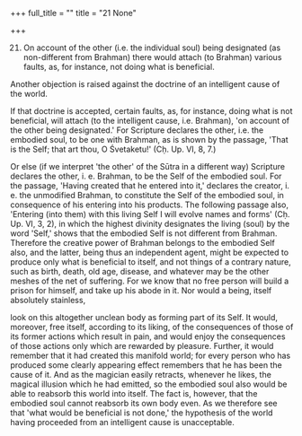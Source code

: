 +++
full_title = ""
title = "21 None"

+++


21. On account of the other (i.e. the individual soul) being designated (as non-different from Brahman) there would attach (to Brahman) various faults, as, for instance, not doing what is beneficial.

Another objection is raised against the doctrine of an intelligent cause of the world.

If that doctrine is accepted, certain faults, as, for instance, doing what is not beneficial, will attach (to the intelligent cause, i.e. Brahman), 'on account of the other being designated.' For Scripture declares the other, i.e. the embodied soul, to be one with Brahman, as is shown by the passage, 'That is the Self; that art thou, O Śvetaketu!' (Cḥ. Up. VI, 8, 7.)

Or else (if we interpret 'the other' of the Sūtra in a different way) Scripture declares the other, i. e. Brahman, to be the Self of the embodied soul. For the passage, 'Having created that he entered into it,' declares the creator, i. e. the unmodified Brahman, to constitute the Self of the embodied soul, in consequence of his entering into his products. The following passage also, 'Entering (into them) with this living Self I will evolve names and forms' (Cḥ. Up. VI, 3, 2), in which the highest divinity designates the living (soul) by the word 'Self,' shows that the embodied Self is not different from Brahman. Therefore the creative power of Brahman belongs to the embodied Self also, and the latter, being thus an independent agent, might be expected to produce only what is beneficial to itself, and not things of a contrary nature, such as birth, death, old age, disease, and whatever may be the other meshes of the net of suffering. For we know that no free person will build a prison for himself, and take up his abode in it. Nor would a being, itself absolutely stainless,

look on this altogether unclean body as forming part of its Self. It would, moreover, free itself, according to its liking, of the consequences of those of its former actions which result in pain, and would enjoy the consequences of those actions only which are rewarded by pleasure. Further, it would remember that it had created this manifold world; for every person who has produced some clearly appearing effect remembers that he has been the cause of it. And as the magician easily retracts, whenever he likes, the magical illusion which he had emitted, so the embodied soul also would be able to reabsorb this world into itself. The fact is, however, that the embodied soul cannot reabsorb its own body even. As we therefore see that 'what would be beneficial is not done,' the hypothesis of the world having proceeded from an intelligent cause is unacceptable.

